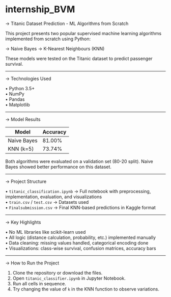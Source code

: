 # internship_BVM
→ Titanic Dataset Prediction - ML Algorithms from Scratch

This project presents two popular supervised machine learning algorithms implemented from scratch using Python:

→ Naive Bayes
→ K-Nearest Neighbours (KNN)

These models were tested on the Titanic dataset to predict passenger survival.

---

→ Technologies Used

• Python 3.5+  
• NumPy  
• Pandas  
• Matplotlib

---

→ Model Results

| Model         | Accuracy |
|---------------|----------|
| Naive Bayes   | 81.00%   |
| KNN (k=5)     | 73.74%   |

Both algorithms were evaluated on a validation set (80-20 split). Naive Bayes showed better performance on this dataset.

---

→ Project Structure

• `titanic_classification.ipynb` → Full notebook with preprocessing, implementation, evaluation, and visualizations  
• `train.csv` / `test.csv` → Datasets used  
• `Finalsubmission.csv` → Final KNN-based predictions in Kaggle format  

---

→ Key Highlights

• No ML libraries like scikit-learn used  
• All logic (distance calculation, probability, etc.) implemented manually  
• Data cleaning: missing values handled, categorical encoding done  
• Visualizations: class-wise survival, confusion matrices, accuracy bars  

---

→ How to Run the Project

1. Clone the repository or download the files.  
2. Open `titanic_classifier.ipynb` in Jupyter Notebook.  
3. Run all cells in sequence.  
4. Try changing the value of `k` in the KNN function to observe variations.



